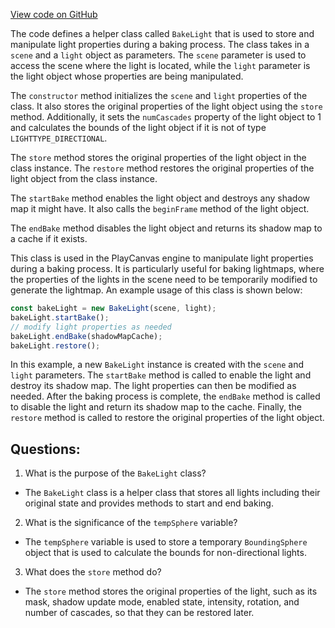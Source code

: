 [View code on GitHub](https://github.com/playcanvas/engine/src/framework/lightmapper/bake-light.js)

The code defines a helper class called `BakeLight` that is used to store and manipulate light properties during a baking process. The class takes in a `scene` and a `light` object as parameters. The `scene` parameter is used to access the scene where the light is located, while the `light` parameter is the light object whose properties are being manipulated.

The `constructor` method initializes the `scene` and `light` properties of the class. It also stores the original properties of the light object using the `store` method. Additionally, it sets the `numCascades` property of the light object to 1 and calculates the bounds of the light object if it is not of type `LIGHTTYPE_DIRECTIONAL`.

The `store` method stores the original properties of the light object in the class instance. The `restore` method restores the original properties of the light object from the class instance.

The `startBake` method enables the light object and destroys any shadow map it might have. It also calls the `beginFrame` method of the light object.

The `endBake` method disables the light object and returns its shadow map to a cache if it exists.

This class is used in the PlayCanvas engine to manipulate light properties during a baking process. It is particularly useful for baking lightmaps, where the properties of the lights in the scene need to be temporarily modified to generate the lightmap. An example usage of this class is shown below:

```javascript
const bakeLight = new BakeLight(scene, light);
bakeLight.startBake();
// modify light properties as needed
bakeLight.endBake(shadowMapCache);
bakeLight.restore();
```

In this example, a new `BakeLight` instance is created with the `scene` and `light` parameters. The `startBake` method is called to enable the light and destroy its shadow map. The light properties can then be modified as needed. After the baking process is complete, the `endBake` method is called to disable the light and return its shadow map to the cache. Finally, the `restore` method is called to restore the original properties of the light object.
## Questions: 
 1. What is the purpose of the `BakeLight` class?
- The `BakeLight` class is a helper class that stores all lights including their original state and provides methods to start and end baking.

2. What is the significance of the `tempSphere` variable?
- The `tempSphere` variable is used to store a temporary `BoundingSphere` object that is used to calculate the bounds for non-directional lights.

3. What does the `store` method do?
- The `store` method stores the original properties of the light, such as its mask, shadow update mode, enabled state, intensity, rotation, and number of cascades, so that they can be restored later.
